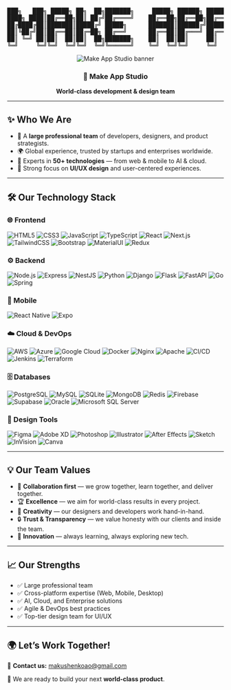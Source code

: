 <div align="center">
  
<pre>
███╗   ███╗ █████╗ ██╗  ██╗███████╗     █████╗ ██████╗ ██████╗ 
████╗ ████║██╔══██╗██║ ██╔╝██╔════╝    ██╔══██╗██╔══██╗██╔══██╗
██╔████╔██║███████║█████╔╝ █████╗      ███████║██████╔╝██████╔╝
██║╚██╔╝██║██╔══██║██╔═██╗ ██╔══╝      ██╔══██║██╔═══╝ ██╔═══╝ 
██║ ╚═╝ ██║██║  ██║██║  ██╗███████╗    ██║  ██║██║     ██║     
╚═╝     ╚═╝╚═╝  ╚═╝╚═╝  ╚═╝╚══════╝    ╚═╝  ╚═╝╚═╝     ╚═╝   
</pre>

<p align="center">
  <img src="https://capsule-render.vercel.app/api?type=rect&color=0:141e30,100:243b55&height=140&section=header&text=MAKE%20APP%20STUDIO&fontColor=ffffff&fontSize=48&fontAlign=50&fontAlignY=65" alt="Make App Studio banner" />
</p>

<h3>🚀 Make App Studio</h3>
<p><strong>World-class development & design team</strong></p>

</div>

---

## ✨ Who We Are
- 💼 A **large professional team** of developers, designers, and product strategists.  
- 🌍 Global experience, trusted by startups and enterprises worldwide.  
- 🧠 Experts in **50+ technologies** — from web & mobile to AI & cloud.  
- 🎨 Strong focus on **UI/UX design** and user-centered experiences.  

---

## 🛠 Our Technology Stack  

### 🌐 Frontend
![HTML5](https://img.shields.io/badge/-HTML5-E34F26?logo=html5&logoColor=white)
![CSS3](https://img.shields.io/badge/-CSS3-1572B6?logo=css3&logoColor=white)
![JavaScript](https://img.shields.io/badge/-JavaScript-F7DF1E?logo=javascript&logoColor=black)
![TypeScript](https://img.shields.io/badge/-TypeScript-3178C6?logo=typescript&logoColor=white)
![React](https://img.shields.io/badge/-React-61DAFB?logo=react&logoColor=black)
![Next.js](https://img.shields.io/badge/-Next.js-000000?logo=nextdotjs&logoColor=white)
![TailwindCSS](https://img.shields.io/badge/-TailwindCSS-38B2AC?logo=tailwind-css&logoColor=white)
![Bootstrap](https://img.shields.io/badge/-Bootstrap-7952B3?logo=bootstrap&logoColor=white)
![MaterialUI](https://img.shields.io/badge/-MUI-007FFF?logo=mui&logoColor=white)
![Redux](https://img.shields.io/badge/-Redux-764ABC?logo=redux&logoColor=white)

### ⚙️ Backend
![Node.js](https://img.shields.io/badge/-Node.js-339933?logo=node.js&logoColor=white)
![Express](https://img.shields.io/badge/-Express-000000?logo=express&logoColor=white)
![NestJS](https://img.shields.io/badge/-NestJS-E0234E?logo=nestjs&logoColor=white)
![Python](https://img.shields.io/badge/-Python-3776AB?logo=python&logoColor=white)
![Django](https://img.shields.io/badge/-Django-092E20?logo=django&logoColor=white)
![Flask](https://img.shields.io/badge/-Flask-000000?logo=flask&logoColor=white)
![FastAPI](https://img.shields.io/badge/-FastAPI-009688?logo=fastapi&logoColor=white)
![Go](https://img.shields.io/badge/-Go-00ADD8?logo=go&logoColor=white)
![Spring](https://img.shields.io/badge/-Spring-6DB33F?logo=spring&logoColor=white)

### 📱 Mobile
![React Native](https://img.shields.io/badge/-React%20Native-61DAFB?logo=react&logoColor=black)
![Expo](https://img.shields.io/badge/-Expo-000020?logo=expo&logoColor=white)

### ☁️ Cloud & DevOps
![AWS](https://img.shields.io/badge/-AWS-232F3E?logo=amazonaws&logoColor=white)
![Azure](https://img.shields.io/badge/-Azure-0078D4?logo=microsoftazure&logoColor=white)
![Google Cloud](https://img.shields.io/badge/-GCP-4285F4?logo=googlecloud&logoColor=white)
![Docker](https://img.shields.io/badge/-Docker-2496ED?logo=docker&logoColor=white)
![Nginx](https://img.shields.io/badge/-Nginx-009639?logo=nginx&logoColor=white)
![Apache](https://img.shields.io/badge/-Apache-D22128?logo=apache&logoColor=white)
![CI/CD](https://img.shields.io/badge/-CI%2FCD-2088FF?logo=githubactions&logoColor=white)
![Jenkins](https://img.shields.io/badge/-Jenkins-D24939?logo=jenkins&logoColor=white)
![Terraform](https://img.shields.io/badge/-Terraform-623CE4?logo=terraform&logoColor=white)

### 🗄 Databases
![PostgreSQL](https://img.shields.io/badge/-PostgreSQL-4169E1?logo=postgresql&logoColor=white)
![MySQL](https://img.shields.io/badge/-MySQL-4479A1?logo=mysql&logoColor=white)
![SQLite](https://img.shields.io/badge/-SQLite-003B57?logo=sqlite&logoColor=white)
![MongoDB](https://img.shields.io/badge/-MongoDB-47A248?logo=mongodb&logoColor=white)
![Redis](https://img.shields.io/badge/-Redis-DC382D?logo=redis&logoColor=white)
![Firebase](https://img.shields.io/badge/-Firebase-FFCA28?logo=firebase&logoColor=black)
![Supabase](https://img.shields.io/badge/-Supabase-3ECF8E?logo=supabase&logoColor=black)
![Oracle](https://img.shields.io/badge/-Oracle-F80000?logo=oracle&logoColor=white)
![Microsoft SQL Server](https://img.shields.io/badge/-MSSQL-CC2927?logo=microsoftsqlserver&logoColor=white)

### 🎨 Design Tools
![Figma](https://img.shields.io/badge/-Figma-F24E1E?logo=figma&logoColor=white)
![Adobe XD](https://img.shields.io/badge/-AdobeXD-FF61F6?logo=adobexd&logoColor=white)
![Photoshop](https://img.shields.io/badge/-Photoshop-31A8FF?logo=adobephotoshop&logoColor=white)
![Illustrator](https://img.shields.io/badge/-Illustrator-FF9A00?logo=adobeillustrator&logoColor=white)
![After Effects](https://img.shields.io/badge/-AfterEffects-9999FF?logo=adobeaftereffects&logoColor=white)
![Sketch](https://img.shields.io/badge/-Sketch-F7B500?logo=sketch&logoColor=white)
![InVision](https://img.shields.io/badge/-InVision-FF3366?logo=invision&logoColor=white)
![Canva](https://img.shields.io/badge/-Canva-00C4CC?logo=canva&logoColor=white)

---

## 💡 Our Team Values
- 🤝 **Collaboration first** — we grow together, learn together, and deliver together.  
- 🏆 **Excellence** — we aim for world-class results in every project.  
- 🎨 **Creativity** — our designers and developers work hand-in-hand.  
- 🔒 **Trust & Transparency** — we value honesty with our clients and inside the team.  
- 🚀 **Innovation** — always learning, always exploring new tech.  

---

## 📈 Our Strengths
- ✅ Large professional team  
- ✅ Cross-platform expertise (Web, Mobile, Desktop)  
- ✅ AI, Cloud, and Enterprise solutions  
- ✅ Agile & DevOps best practices  
- ✅ Top-tier design team for UI/UX  

---

## 🌍 Let’s Work Together!
📨 **Contact us:** makushenkoao@gmail.com  

💼 We are ready to build your next **world-class product**.  
